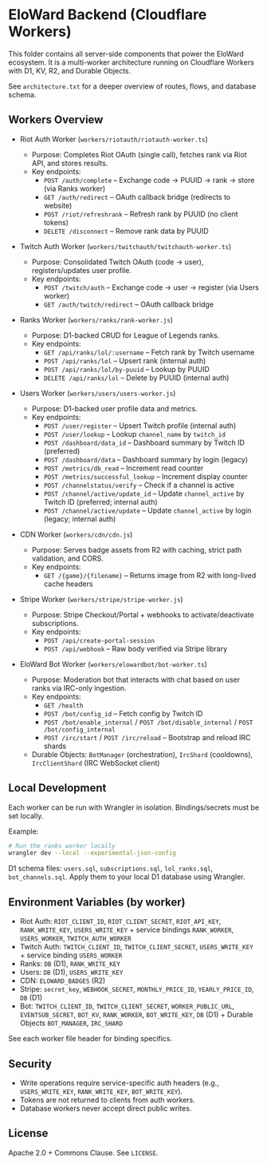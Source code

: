# EloWard Backend (Cloudflare Workers)

This folder contains all server-side components that power the EloWard ecosystem. It is a multi-worker architecture running on Cloudflare Workers with D1, KV, R2, and Durable Objects.

See `architecture.txt` for a deeper overview of routes, flows, and database schema.

## Workers Overview

- Riot Auth Worker (`workers/riotauth/riotauth-worker.ts`)
  - Purpose: Completes Riot OAuth (single call), fetches rank via Riot API, and stores results.
  - Key endpoints:
    - `POST /auth/complete` – Exchange code → PUUID → rank → store (via Ranks worker)
    - `GET /auth/redirect` – OAuth callback bridge (redirects to website)
    - `POST /riot/refreshrank` – Refresh rank by PUUID (no client tokens)
    - `DELETE /disconnect` – Remove rank data by PUUID

- Twitch Auth Worker (`workers/twitchauth/twitchauth-worker.ts`)
  - Purpose: Consolidated Twitch OAuth (code → user), registers/updates user profile.
  - Key endpoints:
    - `POST /twitch/auth` – Exchange code → user → register (via Users worker)
    - `GET /auth/twitch/redirect` – OAuth callback bridge

- Ranks Worker (`workers/ranks/rank-worker.js`)
  - Purpose: D1-backed CRUD for League of Legends ranks.
  - Key endpoints:
    - `GET /api/ranks/lol/:username` – Fetch rank by Twitch username
    - `POST /api/ranks/lol` – Upsert rank (internal auth)
    - `POST /api/ranks/lol/by-puuid` – Lookup by PUUID
    - `DELETE /api/ranks/lol` – Delete by PUUID (internal auth)

- Users Worker (`workers/users/users-worker.js`)
  - Purpose: D1-backed user profile data and metrics.
  - Key endpoints:
    - `POST /user/register` – Upsert Twitch profile (internal auth)
    - `POST /user/lookup` – Lookup `channel_name` by `twitch_id`
    - `POST /dashboard/data_id` – Dashboard summary by Twitch ID (preferred)
    - `POST /dashboard/data` – Dashboard summary by login (legacy)
    - `POST /metrics/db_read` – Increment read counter
    - `POST /metrics/successful_lookup` – Increment display counter
    - `POST /channelstatus/verify` – Check if a channel is active
    - `POST /channel/active/update_id` – Update `channel_active` by Twitch ID (preferred; internal auth)
    - `POST /channel/active/update` – Update `channel_active` by login (legacy; internal auth)

- CDN Worker (`workers/cdn/cdn.js`)
  - Purpose: Serves badge assets from R2 with caching, strict path validation, and CORS.
  - Key endpoints:
    - `GET /{game}/{filename}` – Returns image from R2 with long-lived cache headers

- Stripe Worker (`workers/stripe/stripe-worker.js`)
  - Purpose: Stripe Checkout/Portal + webhooks to activate/deactivate subscriptions.
  - Key endpoints:
    - `POST /api/create-portal-session`
    - `POST /api/webhook` – Raw body verified via Stripe library

- EloWard Bot Worker (`workers/elowardbot/bot-worker.ts`)
  - Purpose: Moderation bot that interacts with chat based on user ranks via IRC-only ingestion.
  - Key endpoints:
    - `GET /health`
    - `POST /bot/config_id` – Fetch config by Twitch ID
    - `POST /bot/enable_internal` / `POST /bot/disable_internal` / `POST /bot/config_internal`
    - `POST /irc/start` / `POST /irc/reload` – Bootstrap and reload IRC shards
  - Durable Objects: `BotManager` (orchestration), `IrcShard` (cooldowns), `IrcClientShard` (IRC WebSocket client)

## Local Development

Each worker can be run with Wrangler in isolation. Bindings/secrets must be set locally.

Example:

```bash
# Run the ranks worker locally
wrangler dev --local --experimental-json-config
```

D1 schema files: `users.sql`, `subscriptions.sql`, `lol_ranks.sql`, `bot_channels.sql`.
Apply them to your local D1 database using Wrangler.

## Environment Variables (by worker)

- Riot Auth: `RIOT_CLIENT_ID`, `RIOT_CLIENT_SECRET`, `RIOT_API_KEY`, `RANK_WRITE_KEY`, `USERS_WRITE_KEY` + service bindings `RANK_WORKER`, `USERS_WORKER`, `TWITCH_AUTH_WORKER`
- Twitch Auth: `TWITCH_CLIENT_ID`, `TWITCH_CLIENT_SECRET`, `USERS_WRITE_KEY` + service binding `USERS_WORKER`
- Ranks: `DB` (D1), `RANK_WRITE_KEY`
- Users: `DB` (D1), `USERS_WRITE_KEY`
- CDN: `ELOWARD_BADGES` (R2)
- Stripe: `secret_key`, `WEBHOOK_SECRET`, `MONTHLY_PRICE_ID`, `YEARLY_PRICE_ID`, `DB` (D1)
- Bot: `TWITCH_CLIENT_ID`, `TWITCH_CLIENT_SECRET`, `WORKER_PUBLIC_URL`, `EVENTSUB_SECRET`, `BOT_KV`, `RANK_WORKER`, `BOT_WRITE_KEY`, `DB` (D1) + Durable Objects `BOT_MANAGER`, `IRC_SHARD`

See each worker file header for binding specifics.

## Security

- Write operations require service-specific auth headers (e.g., `USERS_WRITE_KEY`, `RANK_WRITE_KEY`, `BOT_WRITE_KEY`).
- Tokens are not returned to clients from auth workers.
- Database workers never accept direct public writes.

## License

Apache 2.0 + Commons Clause. See `LICENSE`.
